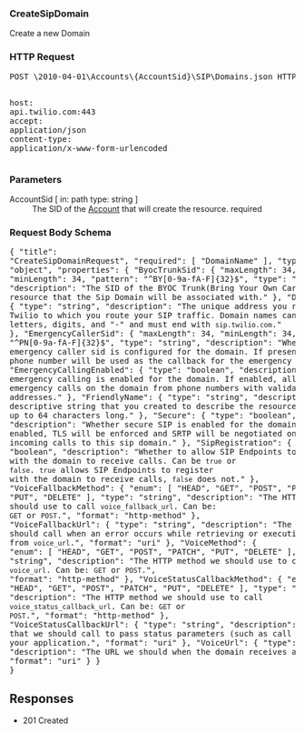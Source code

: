 <!DOCTYPE html><html><head><title></title><link rel="stylesheet" href="../OpenApi.css"/><meta charset="utf-8"/><meta name="viewport" content="width=device-width, initial-scale=1"/></head><body><article><section  class="requestOverview"><h1  class="requestSummary">CreateSipDomain</h1><p  class="requestDescription">Create a new Domain</p></section><section  class="http"><h3>HTTP Request</h3><pre  class="httpExample"><span  class="requestLine">POST</span> <span  class="httpTarget">\2010-04-01\Accounts\{AccountSid}\SIP\Domains.json</span> <span  class="httpVersion">HTTP/1.1</span>
<span  class="headerLine">host</span>: <span  class="headerValue">api.twilio.com:443</span>
<span  class="headerLine">accept</span>: <span  class="headerValue">application/json</span>
<span  class="headerLine">content-type</span>: <span  class="headerValue">application/x-www-form-urlencoded</span>
</pre></section><dl  class="parameters"><h3>Parameters</h3><dt  class="parameter"><span  class="parameterName">AccountSid</span> [ in: <span  class="parameterLocation">path</span> type: <span  class="parameterType">string</span> ]</dt><dd  class="parameter"><span  class="parameterDescription">The SID of the [Account](https://www.twilio.com/docs/iam/api/account) that will create the resource.</span> <span  class="parameterRequired">required</span></dd></dl><section  class="requestContent"><h3>Request Body Schema</h3><pre  class="schema">{
  "title": "CreateSipDomainRequest",
  "required": [
    "DomainName"
  ],
  "type": "object",
  "properties": {
    "ByocTrunkSid": {
      "maxLength": 34,
      "minLength": 34,
      "pattern": "^BY[0-9a-fA-F]{32}$",
      "type": "string",
      "description": "The SID of the BYOC Trunk(Bring Your Own Carrier) resource that the Sip Domain will be associated with."
    },
    "DomainName": {
      "type": "string",
      "description": "The unique address you reserve on Twilio to which you route your SIP traffic. Domain names can contain letters, digits, and \"-\" and must end with `sip.twilio.com`."
    },
    "EmergencyCallerSid": {
      "maxLength": 34,
      "minLength": 34,
      "pattern": "^PN[0-9a-fA-F]{32}$",
      "type": "string",
      "description": "Whether an emergency caller sid is configured for the domain. If present, this phone number will be used as the callback for the emergency call."
    },
    "EmergencyCallingEnabled": {
      "type": "boolean",
      "description": "Whether emergency calling is enabled for the domain. If enabled, allows emergency calls on the domain from phone numbers with validated addresses."
    },
    "FriendlyName": {
      "type": "string",
      "description": "A descriptive string that you created to describe the resource. It can be up to 64 characters long."
    },
    "Secure": {
      "type": "boolean",
      "description": "Whether secure SIP is enabled for the domain. If enabled, TLS will be enforced and SRTP will be negotiated on all incoming calls to this sip domain."
    },
    "SipRegistration": {
      "type": "boolean",
      "description": "Whether to allow SIP Endpoints to register with the domain to receive calls. Can be `true` or `false`. `true` allows SIP Endpoints to register with the domain to receive calls, `false` does not."
    },
    "VoiceFallbackMethod": {
      "enum": [
        "HEAD",
        "GET",
        "POST",
        "PATCH",
        "PUT",
        "DELETE"
      ],
      "type": "string",
      "description": "The HTTP method we should use to call `voice_fallback_url`. Can be: `GET` or `POST`.",
      "format": "http-method"
    },
    "VoiceFallbackUrl": {
      "type": "string",
      "description": "The URL that we should call when an error occurs while retrieving or executing the TwiML from `voice_url`.",
      "format": "uri"
    },
    "VoiceMethod": {
      "enum": [
        "HEAD",
        "GET",
        "POST",
        "PATCH",
        "PUT",
        "DELETE"
      ],
      "type": "string",
      "description": "The HTTP method we should use to call `voice_url`. Can be: `GET` or `POST`.",
      "format": "http-method"
    },
    "VoiceStatusCallbackMethod": {
      "enum": [
        "HEAD",
        "GET",
        "POST",
        "PATCH",
        "PUT",
        "DELETE"
      ],
      "type": "string",
      "description": "The HTTP method we should use to call `voice_status_callback_url`. Can be: `GET` or `POST`.",
      "format": "http-method"
    },
    "VoiceStatusCallbackUrl": {
      "type": "string",
      "description": "The URL that we should call to pass status parameters (such as call ended) to your application.",
      "format": "uri"
    },
    "VoiceUrl": {
      "type": "string",
      "description": "The URL we should when the domain receives a call.",
      "format": "uri"
    }
  }
}</pre></section><section  class="responses"><h2>Responses</h2><ul  class="responses"><li  class="response"><span  class="statusLine">201</span> <span  class="statusDescription">Created</span></li></ul></section></article></body></html>